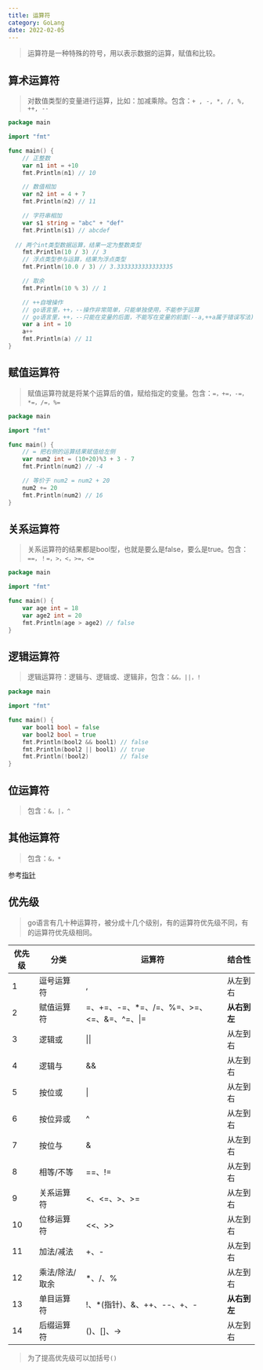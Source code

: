 ```yaml
---
title: 运算符
category: GoLang
date: 2022-02-05
---
```


> 运算符是一种特殊的符号，用以表示数据的运算，赋值和比较。

## 算术运算符

> 对数值类型的变量进行运算，比如：加减乘除。包含：`+ , -, *, /, %, ++, --`

```go
package main

import "fmt"

func main() {
	// 正整数
	var n1 int = +10
	fmt.Println(n1) // 10

	// 数值相加
	var n2 int = 4 + 7
	fmt.Println(n2) // 11

	// 字符串相加
	var s1 string = "abc" + "def"
	fmt.Println(s1) // abcdef
  
  // 两个int类型数据运算，结果一定为整数类型
	fmt.Println(10 / 3) // 3
	// 浮点类型参与运算，结果为浮点类型
	fmt.Println(10.0 / 3) // 3.3333333333333335

	// 取余
	fmt.Println(10 % 3) // 1

	// ++自增操作
	// go语言里，++，--操作非常简单，只能单独使用，不能参于运算
	// go语言里，++，--只能在变量的后面，不能写在变量的前面(--a,++a属于错误写法)
	var a int = 10
	a++
	fmt.Println(a) // 11
}
```

## 赋值运算符

> 赋值运算符就是将某个运算后的值，赋给指定的变量。包含：`=，+=，-=，*=，/=，%=`

```go
package main

import "fmt"

func main() {
	// = 把右侧的运算结果赋值给左侧
	var num2 int = (10+20)%3 + 3 - 7
	fmt.Println(num2) // -4

	// 等价于 num2 = num2 + 20
	num2 += 20
	fmt.Println(num2) // 16
}
```

## 关系运算符

> 关系运算符的结果都是bool型，也就是要么是false，要么是true。包含：`==，！=，>，<，>=，<=`

```go
package main

import "fmt"

func main() {
	var age int = 18
	var age2 int = 20
	fmt.Println(age > age2) // false
}
```

## 逻辑运算符

> 逻辑运算符：逻辑与、逻辑或、逻辑非，包含：`&&，||，!`

```go
package main

import "fmt"

func main() {
	var bool1 bool = false
	var bool2 bool = true
	fmt.Println(bool2 && bool1) // false
	fmt.Println(bool2 || bool1) // true
	fmt.Println(!bool2)         // false
}
```

## 位运算符

> 包含：`&，|，^`

## 其他运算符

> 包含：`&，*`

参考[指针](100_指针.md)

## 优先级

> go语言有几十种运算符，被分成十几个级别，有的运算符优先级不同，有的运算符优先级相同。

| 优先级 | 分类           | 运算符                                     | 结合性       |
| ------ | -------------- | ------------------------------------------ | ------------ |
| 1      | 逗号运算符     | ,                                          | 从左到右     |
| 2      | 赋值运算符     | =、+=、-=、*=、/=、%=、>=、<=、&=、^=、\|= | **从右到左** |
| 3      | 逻辑或         | \|\|                                       | 从左到右     |
| 4      | 逻辑与         | &&                                         | 从左到右     |
| 5      | 按位或         | \|                                         | 从左到右     |
| 6      | 按位异或       | ^                                          | 从左到右     |
| 7      | 按位与         | &                                          | 从左到右     |
| 8      | 相等/不等      | ==、!=                                     | 从左到右     |
| 9      | 关系运算符     | <、<=、>、>=                               | 从左到右     |
| 10     | 位移运算符     | <<、>>                                     | 从左到右     |
| 11     | 加法/减法      | +、-                                       | 从左到右     |
| 12     | 乘法/除法/取余 | *、/、%                                    | 从左到右     |
| 13     | 单目运算符     | !、*(指针)、&、++、--、+、-                | **从右到左** |
| 14     | 后缀运算符     | ()、[]、->                                 | 从左到右     |

> 为了提高优先级可以加括号`()`

